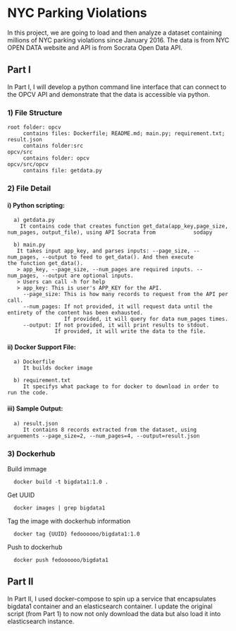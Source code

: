 # NYC Parking Violations

In this project, we are going to load and then analyze a dataset containing millions of NYC parking violations since January 2016. The data is from NYC OPEN DATA website and API is from Socrata Open Data API. 

## Part I 
In Part I, I will develop a python command line interface that can connect to the OPCV API and demonstrate that the data is accessible via python.

### 1) File Structure
```
root folder: opcv 
     contains files: Dockerfile; README.md; main.py; requirement.txt; result.json
     contains folder:src
opcv/src
     contains folder: opcv
opcv/src/opcv 
     contains file: getdata.py
```

### 2) File Detail
#### i) Python scripting:
```
  a) getdata.py
    It contains code that creates function get_data(app_key,page_size, num_pages, output_file), using API Socrata from            sodapy 

  b) main.py
   It takes input app_key, and parses inputs: --page_size, --num_pages, --output to feed to get_data(). And then execute         the function get_data().
   > app_key, --page_size, --num_pages are required inputs. --num_pages, --output are optional inputs.
   > Users can call -h for help
   > app_key: This is user's APP_KEY for the API.
     --page_size: This is how many records to request from the API per call.
     --num_pages: If not provided, it will request data until the entirety of the content has been exhausted. 
                  If provided, it will query for data num_pages times.
     --output: If not provided, it will print results to stdout. 
               If provided, it will write the data to the file.
```                 
#### ii) Docker Support File:
```
  a) Dockerfile
     It builds docker image

  b) requirement.txt
     It specifys what package to for docker to download in order to run the code.
```      
#### iii) Sample Output:
```
  a) result.json
     It contains 8 records extracted from the dataset, using arguements --page_size=2, --num_pages=4, --output=result.json
``` 

### 3) Dockerhub 
Build immage
```
  docker build -t bigdata1:1.0 .
```
Get UUID
```
  docker images | grep bigdata1
```
Tag the image with dockerhub information
```
  docker tag {UUID} fedoooooo/bigdata1:1.0 
```
Push to dockerhub
```
  docker push fedoooooo/bigdata1
```
## Part II
In Part II, I used docker-compose to spin up a service that encapsulates bigdata1 container and an elasticsearch container.
I update the original script (from Part 1) to now not only download the data but also load it into elasticsearch instance.



